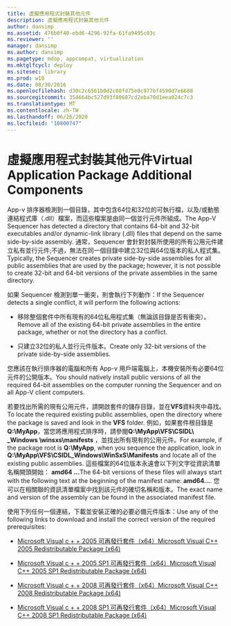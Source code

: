 ```yaml
---
title: 虛擬應用程式封裝其他元件
description: 虛擬應用程式封裝其他元件
author: dansimp
ms.assetid: 476b0f40-ebd6-4296-92fa-61fa9495c03c
ms.reviewer: ''
manager: dansimp
ms.author: dansimp
ms.pagetype: mdop, appcompat, virtualization
ms.mktglfcycl: deploy
ms.sitesec: library
ms.prod: w10
ms.date: 08/30/2016
ms.openlocfilehash: d30c2c6561b0d2c08fd75e0c977bf4590d7e6688
ms.sourcegitcommit: 354664bc527d93f80687cd2eba70d1eea024c7c3
ms.translationtype: MT
ms.contentlocale: zh-TW
ms.lasthandoff: 06/26/2020
ms.locfileid: "10800747"
---
```

# <span data-ttu-id="f7a5e-103">虛擬應用程式封裝其他元件</span><span class="sxs-lookup"><span data-stu-id="f7a5e-103">Virtual Application Package Additional Components</span></span>


<span data-ttu-id="f7a5e-104">App-v 排序器檢測到一個目錄，其中包含64位和32位的可執行檔，以及/或動態連結程式庫（.dll）檔案，而這些檔案是由同一個並行元件所組成。</span><span class="sxs-lookup"><span data-stu-id="f7a5e-104">The App-V Sequencer has detected a directory that contains 64-bit and 32-bit executables and/or dynamic-link library (.dll) files that depend on the same side-by-side assembly.</span></span> <span data-ttu-id="f7a5e-105">通常，Sequencer 會針對封裝所使用的所有公用元件建立私有並行元件;不過，無法在同一個目錄中建立32位與64位版本的私人程式集。</span><span class="sxs-lookup"><span data-stu-id="f7a5e-105">Typically, the Sequencer creates private side-by-side assemblies for all public assemblies that are used by the package; however, it is not possible to create 32-bit and 64-bit versions of the private assemblies in the same directory.</span></span>

<span data-ttu-id="f7a5e-106">如果 Sequencer 檢測到單一衝突，則會執行下列動作：</span><span class="sxs-lookup"><span data-stu-id="f7a5e-106">If the Sequencer detects a single conflict, it will perform the following actions:</span></span>

-   <span data-ttu-id="f7a5e-107">移除整個套件中所有現有的64位私用程式集（無論該目錄是否有衝突）。</span><span class="sxs-lookup"><span data-stu-id="f7a5e-107">Remove all of the existing 64-bit private assemblies in the entire package, whether or not the directory has a conflict.</span></span>

-   <span data-ttu-id="f7a5e-108">只建立32位的私人並行元件版本。</span><span class="sxs-lookup"><span data-stu-id="f7a5e-108">Create only 32-bit versions of the private side-by-side assemblies.</span></span>

<span data-ttu-id="f7a5e-109">您應該在執行排序器的電腦和所有 App-v 用戶端電腦上，本機安裝所有必要64位元件的公開版本。</span><span class="sxs-lookup"><span data-stu-id="f7a5e-109">You should natively install public versions of all the required 64-bit assemblies on the computer running the Sequencer and on all App-V client computers.</span></span>

<span data-ttu-id="f7a5e-110">若要找出所需的現有公用元件，請開啟套件的儲存目錄，並在**VFS**資料夾中尋找。</span><span class="sxs-lookup"><span data-stu-id="f7a5e-110">To locate the required existing public assemblies, open the directory where the package is saved and look in the **VFS** folder.</span></span> <span data-ttu-id="f7a5e-111">例如，如果套件根目錄是**Q:\\MyApp**，當您將應用程式排序時，請參閱**Q:\\MyApp\\VFS\\CSIDL\ _Windows \\winsxs\\manifests** ，並找出所有現有的公用元件。</span><span class="sxs-lookup"><span data-stu-id="f7a5e-111">For example, if the package root is **Q:\\MyApp**, when you sequence the application, look in **Q:\\MyApp\\VFS\\CSIDL\_Windows\\WinSxS\\Manifests** and locate all of the existing public assemblies.</span></span> <span data-ttu-id="f7a5e-112">這些檔案的64位版本永遠會以下列文字從資訊清單名稱開頭開始： **amd64 ...**</span><span class="sxs-lookup"><span data-stu-id="f7a5e-112">The 64-bit versions of these files will always start with the following text at the beginning of the manifest name: **amd64…**.</span></span> <span data-ttu-id="f7a5e-113">您可以在相關聯的資訊清單檔案中找到該元件的確切名稱和版本。</span><span class="sxs-lookup"><span data-stu-id="f7a5e-113">The exact name and version of the assembly can be found in the associated manifest file.</span></span>

<span data-ttu-id="f7a5e-114">使用下列任何一個連結，下載並安裝正確的必要必備元件版本：</span><span class="sxs-lookup"><span data-stu-id="f7a5e-114">Use any of the following links to download and install the correct version of the required prerequisites:</span></span>

-   [<span data-ttu-id="f7a5e-115">Microsoft Visual c + + 2005 可再發行套件（x64）</span><span class="sxs-lookup"><span data-stu-id="f7a5e-115">Microsoft Visual C++ 2005 Redistributable Package (x64)</span></span>](https://go.microsoft.com/fwlink/?LinkId=152697)

-   [<span data-ttu-id="f7a5e-116">Microsoft Visual c + + 2005 SP1 可再發行套件（x64）</span><span class="sxs-lookup"><span data-stu-id="f7a5e-116">Microsoft Visual C++ 2005 SP1 Redistributable Package (x64)</span></span>](https://go.microsoft.com/fwlink/?LinkId=152698)

-   [<span data-ttu-id="f7a5e-117">Microsoft Visual c + + 2008 可再發行套件（x64）</span><span class="sxs-lookup"><span data-stu-id="f7a5e-117">Microsoft Visual C++ 2008 Redistributable Package (x64)</span></span>](https://go.microsoft.com/fwlink/?LinkId=152699)

-   [<span data-ttu-id="f7a5e-118">Microsoft Visual c + + 2008 SP1 可再發行套件（x64）</span><span class="sxs-lookup"><span data-stu-id="f7a5e-118">Microsoft Visual C++ 2008 SP1 Redistributable Package (x64)</span></span>](https://go.microsoft.com/fwlink/?LinkId=152700)

 

 






